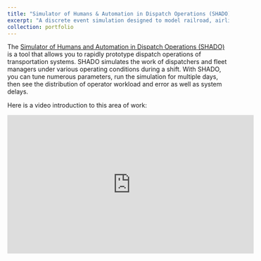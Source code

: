 ```yaml
---
title: "Simulator of Humans & Automation in Dispatch Operations (SHADO)"
excerpt: "A discrete event simulation designed to model railroad, airline, and future driverless taxi operations.<br/><img src='/images/shado.png'>"
collection: portfolio
---
```


The [Simulator of Humans and Automation in Dispatch Operations (SHADO)](http://apps.hal.pratt.duke.edu/shado/) is a tool that allows you to rapidly prototype dispatch operations of transportation systems. SHADO simulates the work of dispatchers and fleet managers under various operating conditions during a shift. With SHADO, you can tune numerous parameters, run the simulation for multiple days, then see the distribution of operator workload and error as well as system delays.

Here is a video introduction to this area of work:

<iframe width="560" height="315" src="https://www.youtube.com/embed/-jS89y-YyOM" frameborder="0" allow="accelerometer; autoplay; encrypted-media; gyroscope; picture-in-picture" allowfullscreen></iframe>
